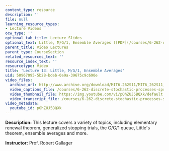```yaml
---
content_type: resource
description: ''
file: null
learning_resource_types:
- Lecture Videos
ocw_type: ''
optional_tab_title: Lecture Slides
optional_text: Little, M/G/1, Ensemble Averages ([PDF](/courses/6-262-discrete-stochastic-processes-spring-2011/resources/mit6_262s11_lec13))
parent_title: Video Lectures
parent_type: CourseSection
related_resources_text: ''
resource_index_text: ''
resourcetype: Video
title: 'Lecture 13: Little, M/G/1, Ensemble Averages'
uid: 50967095-5b28-bdeb-0e9a-39675c9c690e
video_files:
  archive_url: http://www.archive.org/download/MIT6.262S11/MIT6_262S11_lec13_300k.mp4
  video_captions_file: /courses/6-262-discrete-stochastic-processes-spring-2011/d7af29f60a0652bfbfc9dc8f09ec3c69_pOhZUJ5BQXk.vtt
  video_thumbnail_file: https://img.youtube.com/vi/pOhZUJ5BQXk/default.jpg
  video_transcript_file: /courses/6-262-discrete-stochastic-processes-spring-2011/a7bf41d8764f2d0fd7fc0810f823ec2c_pOhZUJ5BQXk.pdf
video_metadata:
  youtube_id: pOhZUJ5BQXk
---
```


**Description:** This lecture covers a variety of topics, including elementary renewal theorem, generalized stopping trials, the G/G/1 queue, Little's theorem, ensemble averages and more.

**Instructor:** Prof. Robert Gallager